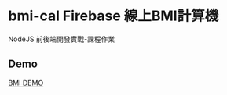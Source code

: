 # bmi-cal   Firebase 線上BMI計算機

NodeJS 前後端開發實戰-課程作業

## Demo
[BMI DEMO](http://skysophia.com/home_work/bmi/)

